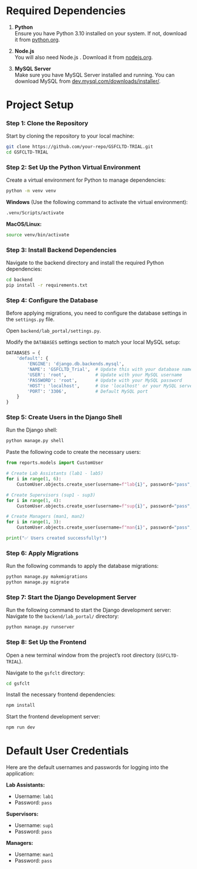 
# Required Dependencies

1. **Python**  
   Ensure you have Python 3.10 installed on your system. If not, download it from [python.org](https://python.org).

2. **Node.js**  
   You will also need Node.js . Download it from [nodejs.org](https://nodejs.org).

3. **MySQL Server**  
   Make sure you have MySQL Server installed and running. You can download MySQL from [dev.mysql.com/downloads/installer/](https://dev.mysql.com/downloads/installer/).

# Project Setup

### Step 1: Clone the Repository
Start by cloning the repository to your local machine:

```bash
git clone https://github.com/your-repo/GSFCLTD-TRIAL.git
cd GSFCLTD-TRIAL
```

### Step 2: Set Up the Python Virtual Environment
Create a virtual environment for Python to manage dependencies:

```bash
python -m venv venv
```

**Windows** (Use the following command to activate the virtual environment):
```bash
.venv/Scripts/activate
```

**MacOS/Linux:**
```bash
source venv/bin/activate
```

### Step 3: Install Backend Dependencies
Navigate to the backend directory and install the required Python dependencies:

```bash
cd backend
pip install -r requirements.txt
```

### Step 4: Configure the Database
Before applying migrations, you need to configure the database settings in the `settings.py` file.

Open `backend/lab_portal/settings.py`.

Modify the `DATABASES` settings section to match your local MySQL setup:

```python
DATABASES = {
    'default': {
        'ENGINE': 'django.db.backends.mysql',
        'NAME': 'GSFCLTD_Trial',  # Update this with your database name
        'USER': 'root',           # Update with your MySQL username
        'PASSWORD': 'root',       # Update with your MySQL password
        'HOST': 'localhost',      # Use 'localhost' or your MySQL server IP
        'PORT': '3306',           # Default MySQL port
    }
}
```

### Step 5: Create Users in the Django Shell
Run the Django shell:

```bash
python manage.py shell
```

Paste the following code to create the necessary users:

```python
from reports.models import CustomUser

# Create Lab Assistants (lab1 - lab5)
for i in range(1, 6):
    CustomUser.objects.create_user(username=f"lab{i}", password="pass", role="lab_assistant")

# Create Supervisors (sup1 - sup3)
for i in range(1, 4):
    CustomUser.objects.create_user(username=f"sup{i}", password="pass", role="supervisor")

# Create Managers (man1, man2)
for i in range(1, 3):
    CustomUser.objects.create_user(username=f"man{i}", password="pass", role="manager")

print("✅ Users created successfully!")
```

### Step 6: Apply Migrations
Run the following commands to apply the database migrations:

```bash
python manage.py makemigrations
python manage.py migrate
```

### Step 7: Start the Django Development Server
Run the following command to start the Django development server:
Navigate to the `backend/lab_portal/` directory:
```bash
python manage.py runserver
```

### Step 8: Set Up the Frontend
Open a new terminal window from the project’s root directory (`GSFCLTD-TRIAL`).

Navigate to the `gsfclt` directory:

```bash
cd gsfclt
```

Install the necessary frontend dependencies:

```bash
npm install
```

Start the frontend development server:

```bash
npm run dev
```

# Default User Credentials
Here are the default usernames and passwords for logging into the application:

**Lab Assistants:**  
- Username: `lab1`  
- Password: `pass`  

**Supervisors:**  
- Username: `sup1`  
- Password: `pass`  

**Managers:**  
- Username: `man1`  
- Password: `pass`